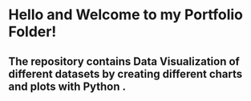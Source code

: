 # Hello and Welcome to my Portfolio Folder!

## The repository contains Data Visualization of different datasets by creating different charts and plots with Python .
